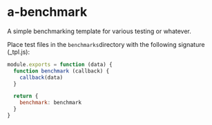 # a-benchmark

A simple benchmarking template for various testing or whatever.

Place test files in the `benchmarks`directory with the following signature (\_tpl.js):

```javascript
module.exports = function (data) {
  function benchmark (callback) {
    callback(data)
  }

  return {
    benchmark: benchmark
  }
}
```